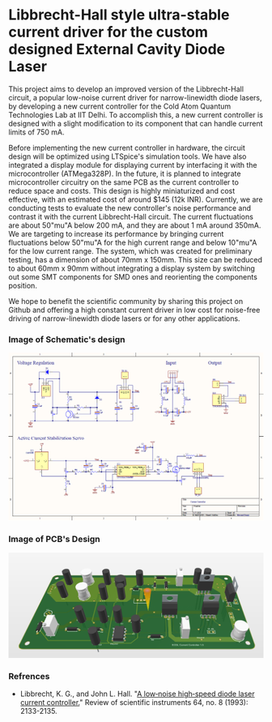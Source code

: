 # Libbrecht-Hall style ultra-stable current driver for the custom designed External Cavity Diode Laser
This project aims to develop an improved version of the Libbrecht-Hall circuit, a popular low-noise current driver for narrow-linewidth diode lasers, by developing a new current controller for the Cold Atom Quantum Technologies Lab at IIT Delhi. To accomplish this, a new current controller is designed with a slight modification to its component that can handle current limits of 750 mA.

Before implementing the new current controller in hardware, the circuit design will be optimized using LTSpice's simulation tools. We have also integrated a display module for displaying current by interfacing it with the microcontroller (ATMega328P). In the future, it is planned to integrate microcontroller circuitry on the same PCB as the current controller to reduce space and costs. This design is highly miniaturized and cost effective, with an estimated cost of around $145 (12k INR). Currently, we are conducting tests to evaluate the new controller's noise performance and contrast it with the current Libbrecht-Hall circuit. The current fluctuations are about 50"mu"A below 200 mA, and they are about 1 mA around 350mA. We are targeting to increase its performance by bringing current fluctuations below 50"mu"A for the high current range and below 10"mu"A for the low current range. The system, which was created for preliminary testing, has a dimension of about 70mm x 150mm. This size can be reduced to about 60mm x 90mm without integrating a display system by switching out some SMT components for SMD ones and reorienting the components position.

We hope to benefit the scientific community by sharing this project on Github and offering a high constant current driver in low cost for noise-free driving of narrow-linewidth diode lasers or for any other applications.

### Image of Schematic's design
![alt text](sch.png)
### Image of PCB's Design
![alt text](pcb2.png)

### Refrences
<ul>
  <li> Libbrecht, K. G., and John L. Hall. "<a href="https://aip.scitation.org/doi/citedby/10.1063/1.1143949">A low‐noise high‐speed diode laser current controller.</a>" Review of scientific instruments 64, no. 8 (1993): 2133-2135.</li>
</ul>
